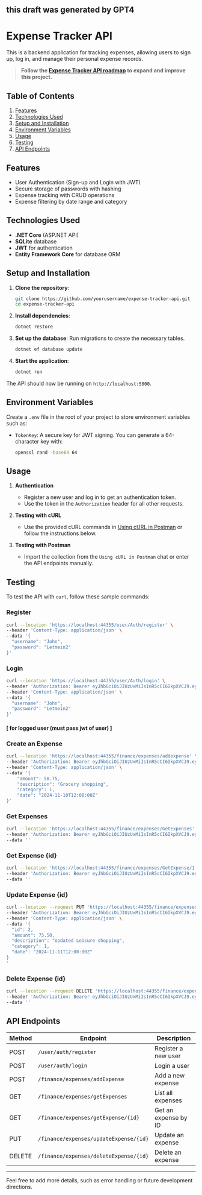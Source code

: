 this draft was generated by GPT4
---

# Expense Tracker API

This is a backend application for tracking expenses, allowing users to sign up, log in, and manage their personal expense records. 

> **Follow the [Expense Tracker API roadmap](https://roadmap.sh/projects/expense-tracker-api) to expand and improve this project.**

## Table of Contents
1. [Features](#features)
2. [Technologies Used](#technologies-used)
3. [Setup and Installation](#setup-and-installation)
4. [Environment Variables](#environment-variables)
5. [Usage](#usage)
6. [Testing](#testing)
7. [API Endpoints](#api-endpoints)

## Features
- User Authentication (Sign-up and Login with JWT)
- Secure storage of passwords with hashing
- Expense tracking with CRUD operations
- Expense filtering by date range and category

## Technologies Used
- **.NET Core** (ASP.NET API)
- **SQLite** database
- **JWT** for authentication
- **Entity Framework Core** for database ORM

## Setup and Installation
1. **Clone the repository**:
   ```bash
   git clone https://github.com/yourusername/expense-tracker-api.git
   cd expense-tracker-api
   ```

2. **Install dependencies**:
   ```bash
   dotnet restore
   ```

3. **Set up the database**:
   Run migrations to create the necessary tables.
   ```bash
   dotnet ef database update
   ```

4. **Start the application**:
   ```bash
   dotnet run
   ```

The API should now be running on `http://localhost:5000`.

## Environment Variables
Create a `.env` file in the root of your project to store environment variables such as:
- `TokenKey`: A secure key for JWT signing. You can generate a 64-character key with:
  ```bash
  openssl rand -base64 64
  ```

## Usage
1. **Authentication**
   - Register a new user and log in to get an authentication token.
   - Use the token in the `Authorization` header for all other requests.

2. **Testing with cURL**
   - Use the provided cURL commands in [Using cURL in Postman](#) or follow the instructions below.

3. **Testing with Postman**
   - Import the collection from the `Using cURL in Postman` chat or enter the API endpoints manually.

## Testing

To test the API with `curl`, follow these sample commands:

### Register
```bash
curl --location 'https://localhost:44355/user/Auth/register' \
--header 'Content-Type: application/json' \
--data '{
  "username": "John",
  "password": "Letmein2"
}'
```

### Login
```bash
curl --location 'https://localhost:44355/user/Auth/login' \
--header 'Authorization: Bearer eyJhbGciOiJIUzUxMiIsInR5cCI6IkpXVCJ9.eyJuYW1laWQiOiJraGFsZWQiLCJuYmYiOjE3MzEyMDE1OTAsImV4cCI6MTczMTgwNjM5MCwiaWF0IjoxNzMxMjAxNTkwfQ.ovChTD47q8urYepLjh94fE-Y8I-iOTf7OKGQBQZyBHGwcj0gwyyr70--ls7NLgtfqDqB3wePMOmUs0C6BTvxYA' \
--header 'Content-Type: application/json' \
--data '{
  "username": "John",
  "password": "Letmein2"
}'
```

#### [ for logged user (must pass jwt of user) ]

### Create an Expense
```bash
curl --location 'https://localhost:44355/finance/expenses/addexpense' \
--header 'Authorization: Bearer eyJhbGciOiJIUzUxMiIsInR5cCI6IkpXVCJ9.eyJuYW1laWQiOiJqb2huIiwiVXNlcklkIjoiMiIsIm5iZiI6MTczMTI2NjIwMSwiZXhwIjoxNzMxODcxMDAxLCJpYXQiOjE3MzEyNjYyMDF9.23--_7yoJqsmV5tFETWAs1IVOPwfk0GqC0YGJax40llEZxNsSk0eFYUs7PkpmXi1o6g__pz-FpZ-eS0kzN8Xxg' \
--header 'Content-Type: application/json' \
--data '{
    "amount": 50.75,
    "description": "Grocery shopping",
    "category": 1,
    "date": "2024-11-10T12:00:00Z"
}'
```

### Get Expenses 
```bash
curl --location 'https://localhost:44355/finance/expenses/GetExpenses' \
--header 'Authorization: Bearer eyJhbGciOiJIUzUxMiIsInR5cCI6IkpXVCJ9.eyJuYW1laWQiOiJqb2huIiwiVXNlcklkIjoiMiIsIm5iZiI6MTczMTI2ODc3NSwiZXhwIjoxNzMxODczNTc1LCJpYXQiOjE3MzEyNjg3NzV9.UsXi4blM--qu99WR1GP_vWAR_1cir6HIoIqRGjVVnLvcDoeJuxDStLzO6ur_s_7c1wtoUDbmxNE90a0D6VzkUA' \
--data ''
```

### Get Expense {id}
```bash
curl --location 'https://localhost:44355/finance/expenses/GetExpense/1' \
--header 'Authorization: Bearer eyJhbGciOiJIUzUxMiIsInR5cCI6IkpXVCJ9.eyJuYW1laWQiOiJqb2huIiwiVXNlcklkIjoiMiIsIm5iZiI6MTczMTI2ODc3NSwiZXhwIjoxNzMxODczNTc1LCJpYXQiOjE3MzEyNjg3NzV9.UsXi4blM--qu99WR1GP_vWAR_1cir6HIoIqRGjVVnLvcDoeJuxDStLzO6ur_s_7c1wtoUDbmxNE90a0D6VzkUA' \
--data ''
```

### Update Expense {id}
```bash
curl --location --request PUT 'https://localhost:44355/finance/expenses/updateExpense/2' \
--header 'Authorization: Bearer eyJhbGciOiJIUzUxMiIsInR5cCI6IkpXVCJ9.eyJuYW1laWQiOiJqb2huIiwiVXNlcklkIjoiMiIsIm5iZiI6MTczMTI2ODc3NSwiZXhwIjoxNzMxODczNTc1LCJpYXQiOjE3MzEyNjg3NzV9.UsXi4blM--qu99WR1GP_vWAR_1cir6HIoIqRGjVVnLvcDoeJuxDStLzO6ur_s_7c1wtoUDbmxNE90a0D6VzkUA' \
--header 'Content-Type: application/json' \
--data '{
  "id": 2,
  "amount": 75.50,
  "description": "Updated Leisure shopping",
  "category": 1,
  "date": "2024-11-11T12:00:00Z"
}
'
```

### Delete Expense {id}
```bash
curl --location --request DELETE 'https://localhost:44355/finance/expenses/deleteExpense/1' \
--header 'Authorization: Bearer eyJhbGciOiJIUzUxMiIsInR5cCI6IkpXVCJ9.eyJuYW1laWQiOiJqb2huIiwiVXNlcklkIjoiMiIsIm5iZiI6MTczMTI2ODc3NSwiZXhwIjoxNzMxODczNTc1LCJpYXQiOjE3MzEyNjg3NzV9.UsXi4blM--qu99WR1GP_vWAR_1cir6HIoIqRGjVVnLvcDoeJuxDStLzO6ur_s_7c1wtoUDbmxNE90a0D6VzkUA' \
--data ''
```

## API Endpoints

| Method | Endpoint                                 | Description                      |
|--------|------------------------------------------|----------------------------------|
| POST   | `/user/auth/register`                    | Register a new user              |
| POST   | `/user/auth/login`                       | Login a user                     |
| POST   | `/finance/expenses/addExpense`           | Add a new expense                |
| GET    | `/finance/expenses/getExpenses`          | List all expenses                |
| GET    | `/finance/expenses/getExpense/{id}`      | Get an expense by ID             |
| PUT    | `/finance/expenses/updateExpense/{id}`   | Update an expense                |
| DELETE | `/finance/expenses/deleteExpense/{id}`   | Delete an expense                |

--- 

Feel free to add more details, such as error handling or future development directions.
